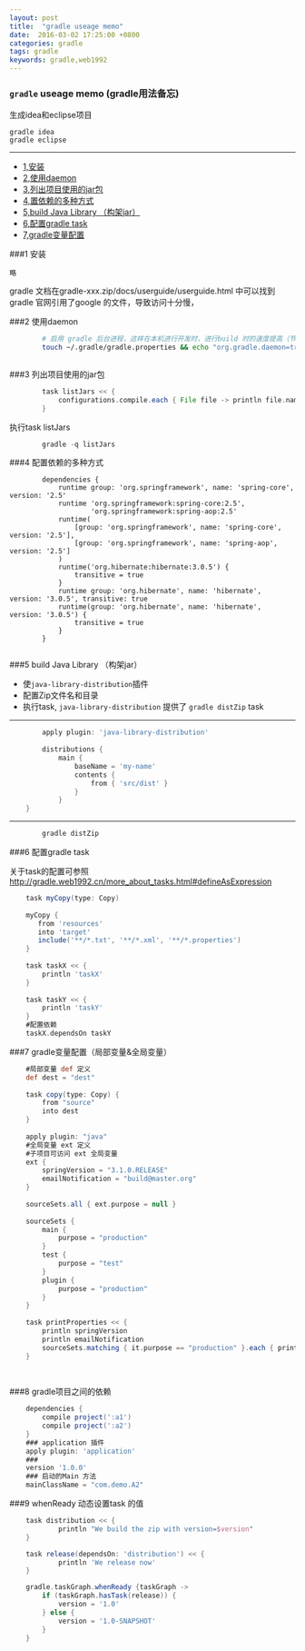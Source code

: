 ```yaml
---
layout: post
title:  "gradle useage memo"
date:  2016-03-02 17:25:00 +0800
categories: gradle
tags: gradle
keywords: gradle,web1992
---
```


### `gradle` useage memo (gradle用法备忘)

生成idea和eclipse项目

	gradle idea
	gradle eclipse

----------

<!--more-->

- [1,安装](#1)
- [2,使用daemon](#2)
- [3,列出项目使用的jar包](#3)
- [4,置依赖的多种方式](#4)
- [5,build Java Library （构架jar）](#5)
- [6,配置gradle task](#6)
- [7,gradle变量配置](#7)

###1 安装

	略
gradle 文档在gradle-xxx.zip/docs/userguide/userguide.html 中可以找到
gradle 官网引用了google 的文件，导致访问十分慢，

	
###2 使用daemon

```sh
		# 启用 gradle 后台进程，这样在本机进行开发时，进行build 时的速度提高（节省时间）
		touch ~/.gradle/gradle.properties && echo "org.gradle.daemon=true" >> ~/.gradle/gradle.properties
	
```


###3 列出项目使用的jar包

```groovy
		task listJars << {
			configurations.compile.each { File file -> println file.name }
		}	
```

执行task listJars

```groovy
		gradle -q listJars
```

###4 配置依赖的多种方式

```
		dependencies {
		    runtime group: 'org.springframework', name: 'spring-core', version: '2.5'
		    runtime 'org.springframework:spring-core:2.5',
		            'org.springframework:spring-aop:2.5'
		    runtime(
		        [group: 'org.springframework', name: 'spring-core', version: '2.5'],
		        [group: 'org.springframework', name: 'spring-aop', version: '2.5']
		    )
		    runtime('org.hibernate:hibernate:3.0.5') {
		        transitive = true
		    }
		    runtime group: 'org.hibernate', name: 'hibernate', version: '3.0.5', transitive: true
		    runtime(group: 'org.hibernate', name: 'hibernate', version: '3.0.5') {
		        transitive = true
		    }
		}
		
```
###5 build Java Library （构架jar）

- 使`java-library-distribution`插件
- 配置Zip文件名和目录
- 执行task, `java-library-distribution` 提供了 `gradle distZip` task

---


```groovy
		apply plugin: 'java-library-distribution'
			
		distributions {
	    	main {
	        	baseName = 'my-name'
	        	contents {
	            	from { 'src/dist' }
	        	}
	    	}
	}
```
----------

```sh
		gradle distZip
```

###6 配置gradle task

关于task的配置可参照 http://gradle.web1992.cn/more_about_tasks.html#defineAsExpression

```groovy
	task myCopy(type: Copy)
	
	myCopy {
	   from 'resources'
	   into 'target'
	   include('**/*.txt', '**/*.xml', '**/*.properties')
	}
	
	task taskX << {
	    println 'taskX'
	}
	
	task taskY << {
	    println 'taskY'
	}
	#配置依赖
	taskX.dependsOn taskY
```

###7 gradle变量配置（局部变量&全局变量）

```groovy
	#局部变量 def 定义
	def dest = "dest"
	
	task copy(type: Copy) {
	    from "source"
	    into dest
	}
	
	apply plugin: "java"
	#全局变量 ext 定义
	#子项目可访问 ext 全局变量
	ext {
	    springVersion = "3.1.0.RELEASE"
	    emailNotification = "build@master.org"
	}
	
	sourceSets.all { ext.purpose = null }
	
	sourceSets {
	    main {
	        purpose = "production"
	    }
	    test {
	        purpose = "test"
	    }
	    plugin {
	        purpose = "production"
	    }
	}
	
	task printProperties << {
	    println springVersion
	    println emailNotification
	    sourceSets.matching { it.purpose == "production" }.each { println it.name }
	}
	
	
```
	
	
###8 gradle项目之间的依赖

```groovy
	dependencies {
		compile project(':a1')
		compile project(':a2')
	}
    ### application 插件
	apply plugin: 'application'
	### 
	version '1.0.0'
	### 启动的Main 方法
	mainClassName = "com.demo.A2"
```

###9 whenReady 动态设置task 的值

```groovy
	task distribution << {
    		println "We build the zip with version=$version"
	}	

	task release(dependsOn: 'distribution') << {
    		println 'We release now'
	}

	gradle.taskGraph.whenReady {taskGraph ->
	    if (taskGraph.hasTask(release)) {
	        version = '1.0'
	    } else {
	        version = '1.0-SNAPSHOT'
	    }
	}	
```
